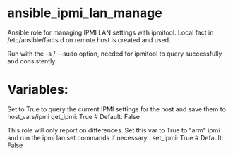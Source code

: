 ansible_ipmi_lan_manage
=======================

Ansible role for managing IPMI LAN settings with ipmitool. Local fact in /etc/ansible/facts.d on remote host is created and used.

Run with the -s / --sudo option, needed for ipmitool to query successfully and consistently.

# Variables:

Set to True to query the current IPMI settings for the host and save them to host_vars/ipmi
	get_ipmi: True  # Default: False

This role will only report on differences. Set this var to True to
"arm" ipmi and run the ipmi lan set commands if necessary .
	set_ipmi: True  # Default: False

